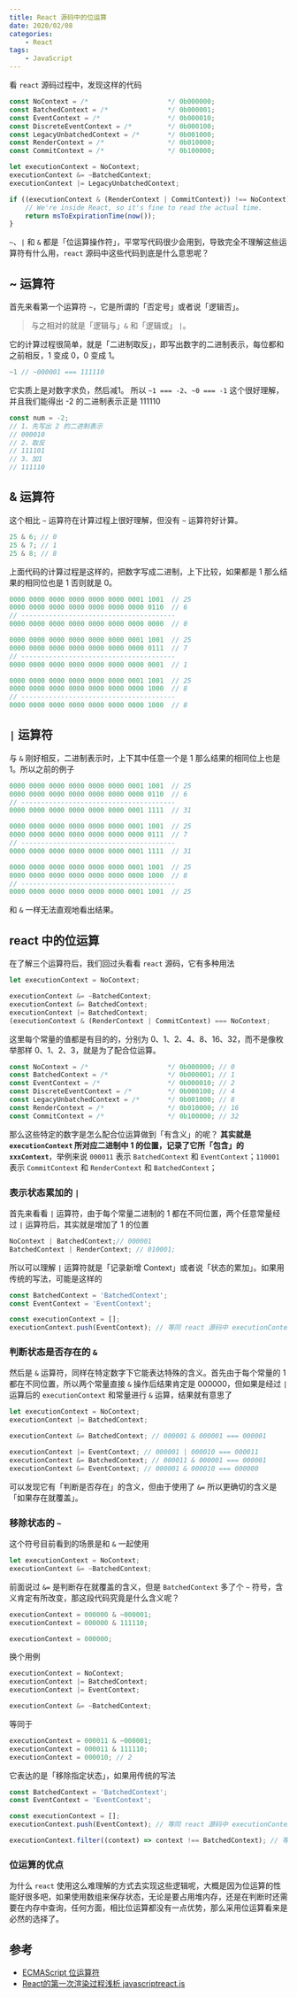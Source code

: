 ```yaml
---
title: React 源码中的位运算
date: 2020/02/08
categories:
    - React
tags:
    - JavaScript
---
```


看 `react` 源码过程中，发现这样的代码

```js
const NoContext = /*                    */ 0b000000;
const BatchedContext = /*               */ 0b000001;
const EventContext = /*                 */ 0b000010;
const DiscreteEventContext = /*         */ 0b000100;
const LegacyUnbatchedContext = /*       */ 0b001000;
const RenderContext = /*                */ 0b010000;
const CommitContext = /*                */ 0b100000;

let executionContext = NoContext;
executionContext &= ~BatchedContext;
executionContext |= LegacyUnbatchedContext;

if ((executionContext & (RenderContext | CommitContext)) !== NoContext) {
    // We're inside React, so it's fine to read the actual time.
    return msToExpirationTime(now());
}
```

`~`、`|` 和 `&` 都是「位运算操作符」，平常写代码很少会用到，导致完全不理解这些运算符有什么用，`react` 源码中这些代码到底是什么意思呢？
<!--more-->

## ~ 运算符
首先来看第一个运算符 `~`，它是所谓的「否定号」或者说「逻辑否」。
> 与之相对的就是「逻辑与」`&` 和「逻辑或」 `|`。

它的计算过程很简单，就是「二进制取反」，即写出数字的二进制表示，每位都和之前相反，1 变成 0，0 变成 1。

```js
~1 // ~000001 === 111110
```

它实质上是对数字求负，然后减1。
所以 `~1 === -2`、`~0 === -1` 这个很好理解，并且我们能得出 -2 的二进制表示正是 111110

```js
const num = -2;
// 1、先写出 2 的二进制表示
// 000010
// 2、取反
// 111101
// 3、加1
// 111110
```

## & 运算符
这个相比 `~` 运算符在计算过程上很好理解，但没有 `~` 运算符好计算。

```js
25 & 6; // 0
25 & 7; // 1
25 & 8; // 8
```

上面代码的计算过程是这样的，把数字写成二进制，上下比较，如果都是 1 那么结果的相同位也是 1 否则就是 0。

```js
0000 0000 0000 0000 0000 0000 0001 1001  // 25
0000 0000 0000 0000 0000 0000 0000 0110  // 6
// ---------------------------------------
0000 0000 0000 0000 0000 0000 0000 0000  // 0

0000 0000 0000 0000 0000 0000 0001 1001  // 25
0000 0000 0000 0000 0000 0000 0000 0111  // 7
// ---------------------------------------
0000 0000 0000 0000 0000 0000 0000 0001  // 1

0000 0000 0000 0000 0000 0000 0001 1001  // 25
0000 0000 0000 0000 0000 0000 0000 1000  // 8
// ---------------------------------------
0000 0000 0000 0000 0000 0000 0000 1000  // 8
```

## `|` 运算符
与 `&` 刚好相反，二进制表示时，上下其中任意一个是 1 那么结果的相同位上也是 1。所以之前的例子

```js
0000 0000 0000 0000 0000 0000 0001 1001  // 25
0000 0000 0000 0000 0000 0000 0000 0110  // 6
// ---------------------------------------
0000 0000 0000 0000 0000 0000 0001 1111  // 31

0000 0000 0000 0000 0000 0000 0001 1001  // 25
0000 0000 0000 0000 0000 0000 0000 0111  // 7
// ---------------------------------------
0000 0000 0000 0000 0000 0000 0001 1111  // 31

0000 0000 0000 0000 0000 0000 0001 1001  // 25
0000 0000 0000 0000 0000 0000 0000 1000  // 8
// ---------------------------------------
0000 0000 0000 0000 0000 0000 0001 1001  // 25
```
和 `&` 一样无法直观地看出结果。

## react 中的位运算
在了解三个运算符后，我们回过头看看 `react` 源码，它有多种用法

```js
let executionContext = NoContext;

executionContext &= ~BatchedContext;
executionContext &= BatchedContext;
executionContext |= BatchedContext;
(executionContext & (RenderContext | CommitContext) === NoContext;
```

这里每个常量的值都是有目的的，分别为 0、1、2、4、8、16、32，而不是像枚举那样 0、1、2、3，就是为了配合位运算。

```js
const NoContext = /*                    */ 0b000000; // 0
const BatchedContext = /*               */ 0b000001; // 1
const EventContext = /*                 */ 0b000010; // 2
const DiscreteEventContext = /*         */ 0b000100; // 4
const LegacyUnbatchedContext = /*       */ 0b001000; // 8
const RenderContext = /*                */ 0b010000; // 16
const CommitContext = /*                */ 0b100000; // 32
```

那么这些特定的数字是怎么配合位运算做到「有含义」的呢？
**其实就是 `executionContext` 所对应二进制中 1 的位置，记录了它所「包含」的 `xxxContext`**，举例来说 `000011` 表示 `BatchedContext` 和 `EventContext`；`110001` 表示 `CommitContext` 和 `RenderContext` 和 `BatchedContext`；

### 表示状态累加的 `|`

首先来看看 `|` 运算符，由于每个常量二进制的 1 都在不同位置，两个任意常量经过 `|` 运算符后，其实就是增加了 1 的位置

```js
NoContext | BatchedContext;// 000001
BatchedContext | RenderContext; // 010001;
```

所以可以理解 `|` 运算符就是「记录新增 Context」或者说「状态的累加」。如果用传统的写法，可能是这样的

```js
const BatchedContext = 'BatchedContext';
const EventContext = 'EventContext';

const executionContext = [];
executionContext.push(EventContext); // 等同 react 源码中 executionContext |= EventContext;
```

### 判断状态是否存在的 `&`

然后是 `&` 运算符，同样在特定数字下它能表达特殊的含义。首先由于每个常量的 1 都在不同位置，所以两个常量直接 `&` 操作后结果肯定是 000000，但如果是经过 `|` 运算后的 `executionContext` 和常量进行 `&` 运算，结果就有意思了

```js
let executionContext = NoContext;
executionContext |= BatchedContext;

executionContext &= BatchedContext; // 000001 & 000001 === 000001

executionContext |= EventContext; // 000001 | 000010 === 000011
executionContext &= BatchedContext; // 000011 & 000001 === 000001
executionContext &= EventContext; // 000001 & 000010 === 000000
```

可以发现它有「判断是否存在」的含义，但由于使用了 `&=` 所以更确切的含义是「如果存在就覆盖」。

### 移除状态的 `~`

这个符号目前看到的场景是和 `&` 一起使用

```js
let executionContext = NoContext;
executionContext &= ~BatchedContext;
```

前面说过 `&=` 是判断存在就覆盖的含义，但是 `BatchedContext` 多了个 `~` 符号，含义肯定有所改变，那这段代码究竟是什么含义呢？

```js
executionContext = 000000 & ~000001;
executionContext = 000000 & 111110;

executionContext = 000000;
```

换个用例

```js
executionContext = NoContext;
executionContext |= BatchedContext;
executionContext |= EventContext;

executionContext &= ~BatchedContext;
```

等同于

```js
executionContext = 000011 & ~000001;
executionContext = 000011 & 111110;
executionContext = 000010; // 2
```

它表达的是「移除指定状态」，如果用传统的写法

```js
const BatchedContext = 'BatchedContext';
const EventContext = 'EventContext';

const executionContext = [];
executionContext.push(EventContext); // 等同 react 源码中 executionContext |= EventContext;

executionContext.filter((context) => context !== BatchedContext); // 等同 executionContext &= ~BatchedContext
```

### 位运算的优点
为什么 `react` 使用这么难理解的方式去实现这些逻辑呢，大概是因为位运算的性能好很多吧，如果使用数组来保存状态，无论是要占用堆内存，还是在判断时还需要在内存中查询，任何方面，相比位运算都没有一点优势，那么采用位运算看来是必然的选择了。

## 参考
- [ECMAScript 位运算符](https://www.w3school.com.cn/js/pro_js_operators_bitwise.asp)
- [React的第一次渲染过程浅析
javascriptreact.js](https://segmentfault.com/a/1190000020532672?utm_source=tag-newest)
